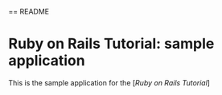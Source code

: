 == README

# Ruby on Rails Tutorial: sample application

This is the sample application for
the [*Ruby on Rails Tutorial*]
